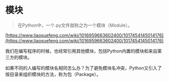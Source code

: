 # 模块

> 在Python中，一个.py文件就称之为一个模块（Module）。

[https://www.liaoxuefeng.com/wiki/1016959663602400/1017454145014176](https://www.liaoxuefeng.com/wiki/1016959663602400/1017454145014176)

我们在编写程序的时候，也经常引用其他模块，包括Python内置的模块和来自第三方的模块。

如果不同的人编写的模块名相同怎么办？为了避免模块名冲突，Python又引入了按目录来组织模块的方法，称为包（Package）。

